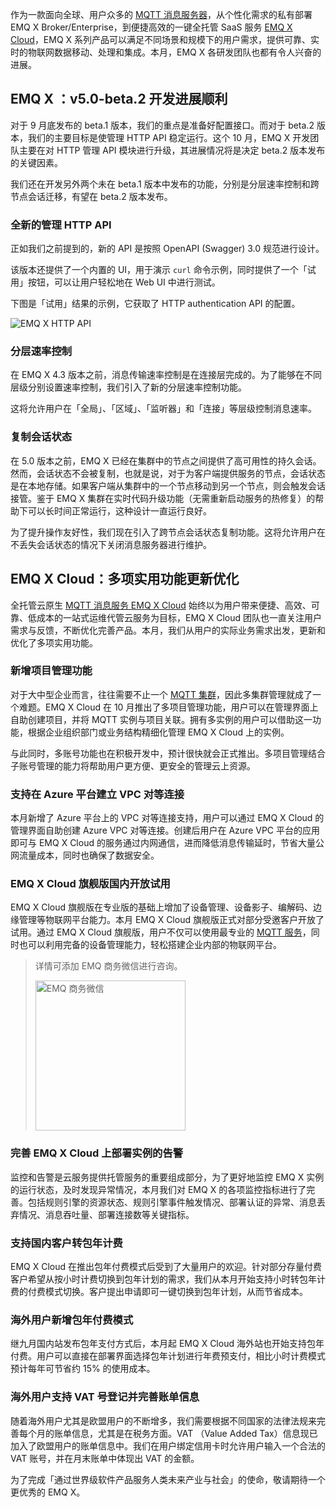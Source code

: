 作为一款面向全球、用户众多的 [MQTT 消息服务器](https://www.emqx.io/zh)，从个性化需求的私有部署 EMQ X Broker/Enterprise，到便捷高效的一键全托管 SaaS 服务 [EMQ X Cloud](https://www.emqx.com/zh/cloud)，EMQ X 系列产品可以满足不同场景和规模下的用户需求，提供可靠、实时的物联网数据移动、处理和集成。本月，EMQ X 各研发团队也都有令人兴奋的进展。


## EMQ X ：v5.0-beta.2 开发进展顺利

对于 9 月底发布的 beta.1 版本，我们的重点是准备好配置接口。而对于 beta.2 版本，我们的主要目标是使管理 HTTP API 稳定运行。这个 10 月，EMQ X 开发团队主要在对 HTTP 管理 API 模块进行升级，其进展情况将是决定 beta.2 版本发布的关键因素。

我们还在开发另外两个未在 beta.1 版本中发布的功能，分别是分层速率控制和跨节点会话迁移，有望在 beta.2 版本发布。

### 全新的管理 HTTP API

正如我们之前提到的，新的 API 是按照 OpenAPI (Swagger) 3.0 规范进行设计。

该版本还提供了一个内置的 UI，用于演示 `curl` 命令示例，同时提供了一个「试用」按钮，可以让用户轻松地在 Web UI 中进行测试。

下图是「试用」结果的示例，它获取了 HTTP authentication API 的配置。

![EMQ X HTTP API](https://static.emqx.net/images/ab84be82a14c4e98ea6ca7a6db0e8fdf.jpeg)
 

### 分层速率控制

在 EMQ X 4.3 版本之前，消息传输速率控制是在连接层完成的。为了能够在不同层级分别设置速率控制，我们引入了新的分层速率控制功能。

这将允许用户在「全局」、「区域」、「监听器」和「连接」等层级控制消息速率。

### 复制会话状态

在 5.0 版本之前，EMQ X 已经在集群中的节点之间提供了高可用性的持久会话。然而，会话状态不会被复制，也就是说，对于为客户端提供服务的节点，会话状态是在本地存储。如果客户端从集群中的一个节点移动到另一个节点，则会触发会话接管。鉴于 EMQ X 集群在实时代码升级功能（无需重新启动服务的热修复）的帮助下可以长时间正常运行，这种设计一直运行良好。

为了提升操作友好性，我们现在引入了跨节点会话状态复制功能。这将允许用户在不丢失会话状态的情况下关闭消息服务器进行维护。


## EMQ X Cloud：多项实用功能更新优化

全托管云原生 [MQTT 消息服务 EMQ X Cloud](https://www.emqx.com/zh/cloud) 始终以为用户带来便捷、高效、可靠、低成本的一站式运维代管云服务为目标，EMQ X Cloud 团队也一直关注用户需求与反馈，不断优化完善产品。本月，我们从用户的实际业务需求出发，更新和优化了多项实用功能。

### 新增项目管理功能

对于大中型企业而言，往往需要不止一个 [MQTT 集群](https://www.emqx.com/zh/blog/tag/mqtt-broker-集群)，因此多集群管理就成了一个难题。EMQ X Cloud 在 10 月推出了多项目管理功能，用户可以在管理界面上自助创建项目，并将 MQTT 实例与项目关联。拥有多实例的用户可以借助这一功能，根据企业组织部门或业务结构精细化管理 EMQ X Cloud 上的实例。

与此同时，多账号功能也在积极开发中，预计很快就会正式推出。多项目管理结合子账号管理的能力将帮助用户更方便、更安全的管理云上资源。

### 支持在 Azure 平台建立 VPC 对等连接

本月新增了 Azure 平台上的 VPC 对等连接支持，用户可以通过 EMQ X Cloud 的管理界面自助创建 Azure VPC 对等连接。创建后用户在 Azure VPC 平台的应用即可与 EMQ X Cloud 的服务通过内网通信，进而降低消息传输延时，节省大量公网流量成本，同时也确保了数据安全。

### EMQ X Cloud 旗舰版国内开放试用

EMQ X Cloud 旗舰版在专业版的基础上增加了设备管理、设备影子、编解码、边缘管理等物联网平台能力。本月 EMQ X Cloud 旗舰版正式对部分受邀客户开放了试用。通过 EMQ X Cloud 旗舰版，用户不仅可以使用最专业的 [MQTT 服务](https://www.emqx.com/zh/cloud)，同时也可以利用完备的设备管理能力，轻松搭建企业内部的物联网平台。

> 详情可添加 EMQ 商务微信进行咨询。
>
> <img width=240 alt="EMQ 商务微信" src="https://static.emqx.net/images/744b3b2a3470e4092ed95ba40b8a68ed.png">

### 完善 EMQ X Cloud 上部署实例的告警

监控和告警是云服务提供托管服务的重要组成部分，为了更好地监控 EMQ X 实例的运行状态，及时发现异常情况，本月我们对 EMQ X 的各项监控指标进行了完善。包括规则引擎的资源状态、规则引擎事件触发情况、部署认证的异常、消息丢弃情况、消息吞吐量、部署连接数等关键指标。

### 支持国内客户转包年计费

EMQ X Cloud 在推出包年付费模式后受到了大量用户的欢迎。针对部分存量付费客户希望从按小时计费切换到包年计划的需求，我们从本月开始支持小时转包年计费的付费模式切换。客户提出申请即可一键切换到包年计划，从而节省成本。

### 海外用户新增包年付费模式

继九月国内站发布包年支付方式后，本月起 EMQ X Cloud 海外站也开始支持包年付费。用户可以直接在部署界面选择包年计划进行年费预支付，相比小时计费模式预计每年可节省约 15% 的使用成本。

### 海外用户支持 VAT 号登记并完善账单信息

随着海外用户尤其是欧盟用户的不断增多，我们需要根据不同国家的法律法规来完善每个月的账单信息，尤其是在税务方面。VAT （Value Added Tax）信息现已加入了欧盟用户的账单信息中。我们在用户绑定信用卡时允许用户输入一个合法的 VAT 账号，并在月末账单中体现出 VAT 的金额。


为了完成「通过世界级软件产品服务人类未来产业与社会」的使命，敬请期待一个更优秀的 EMQ X。
